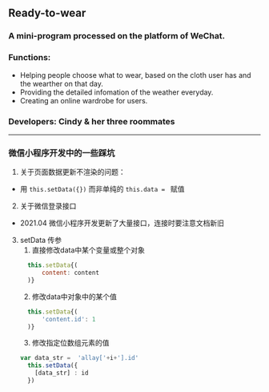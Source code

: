 ## Ready-to-wear 
    
### A mini-program processed on the platform of WeChat.

### Functions: 
  - Helping people choose what to wear, based on the cloth user has and the wearther on that day. 
  - Providing the detailed infomation of the weather everyday.
  - Creating an online wardrobe for users.

### Developers: Cindy & her three roommates


----

### 微信小程序开发中的一些踩坑
1. 关于页面数据更新不渲染的问题：
  - 用 ```this.setData({})``` 而非单纯的 ```this.data = ``` 赋值

2. 关于微信登录接口
  - 2021.04 微信小程序开发更新了大量接口，连接时要注意文档新旧

3. setData 传参
    1. 直接修改data中某个变量或整个对象
    ```javascript
      this.setData{(
          content: content
      )}
    ```
    2. 修改data中对象中的某个值 
    ```javascript
      this.setData{(
          'content.id': 1
      )}
    ```
    3. 修改指定位数组元素的值
    ```javascript
    var data_str =  'allay['+i+'].id'
      this.setData({
        [data_str] : id
      })
    ```